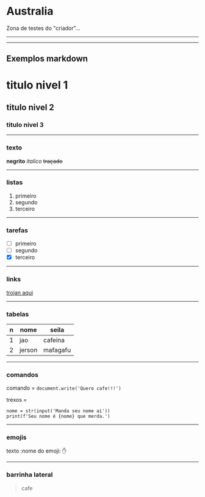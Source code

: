 # Australia
 Zona de testes do "criador"...
 ***
 ***
## Exemplos markdown ##
# titulo nivel 1
## titulo nivel 2
### titulo nivel 3
***
### texto
**negrito**
*italico*
~~traçado~~
***
### listas
   1. primeiro
   55. segundo
   48787. terceiro
***
### tarefas
- [ ] primeiro
- [ ] segundo
- [x] terceiro
***
### links
[trojan aqui](https://www.google.com/imgres?imgurl=https%3A%2F%2Fimage.winudf.com%2Fv2%2Fimage%2FY29tLmFwcHlidWlsZGVyLmFyZW5zbWl4LldhbGxwYXBlcl9GUkVFX3NjcmVlbl8wXzE1MzYyNzUzNDNfMDE3%2Fscreen-0.jpg%3Ffakeurl%3D1%26type%3D.jpg&imgrefurl=https%3A%2F%2Fapkpure.com%2Fbr%2Fmia-khalifa-wallpapers%2Fcom.appybuilder.arensmix.Wallpaper_FREE&tbnid=pn5e6oOr1W-vUM&vet=12ahUKEwjSg87Dl-nsAhUBAtQKHRyBAcQQMyhdegQIARBs..i&docid=YusiIoByC-jKUM&w=1080&h=1920&q=mia%20khalifa&client=ubuntu&ved=2ahUKEwjSg87Dl-nsAhUBAtQKHRyBAcQQMyhdegQIARBs)
***
### tabelas
n | nome | seila
---|---|---
1 | jao | cafeina
2 | jerson | mafagafu
***
### comandos
comando = `document.write('Quero cafe!!!')`

trexos =
```
nome = str(input('Manda seu nome ai'))
print(f'Seu nome é {nome} que merda.')
```
***
### emojis
texto :nome do emoji: :hand:
***
### barrinha lateral
> cafe
